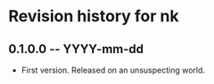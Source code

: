 # Revision history for nk

## 0.1.0.0 -- YYYY-mm-dd

* First version. Released on an unsuspecting world.
